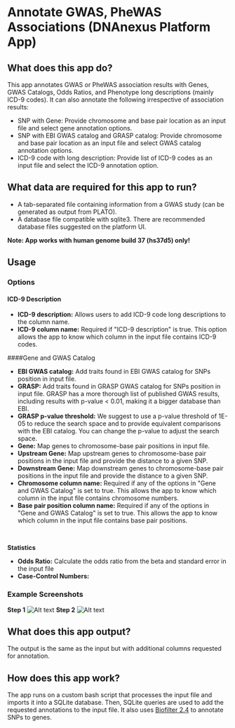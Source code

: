 <!-- dx-header -->
# Annotate GWAS, PheWAS Associations (DNAnexus Platform App)
<!-- /dx-header -->

## What does this app do?

This app annotates GWAS or PheWAS association results with Genes, GWAS Catalogs, Odds Ratios, and Phenotype long descriptions (mainly ICD-9 codes).
It can also annotate the following irrespective of association results:

- SNP with Gene: Provide chromosome and base pair location as an input file and select gene annotation options.
- SNP with EBI GWAS catalog and GRASP catalog: Provide chromosome and base pair location as an input file and select GWAS catalog annotation options.
- ICD-9 code with long description: Provide list of ICD-9 codes as an input file and select the ICD-9 annotation option.

## What data are required for this app to run?

- A tab-separated file containing information from a GWAS study (can be generated as output from PLATO). 
- A database file compatible with sqlite3. There are recommended database files suggested on the platform UI.

**Note: App works with human genome build 37 (hs37d5) only!**

## Usage
### Options
#### ICD-9 Description

- **ICD-9 description:** Allows users to add ICD-9 code long descriptions to the column name.
- **ICD-9 column name:** Required if "ICD-9 description" is true. This option allows the app to know which column in the input file contains ICD-9 codes.

####Gene and GWAS Catalog

- **EBI GWAS catalog:** Add traits found in EBI GWAS catalog for SNPs position in input file.
- **GRASP:** Add traits found in GRASP GWAS catalog for SNPs position in input file. GRASP has a more thorough list of published GWAS results, including results with p-value < 0.01, making it a bigger database than EBI.
- **GRASP p-value threshold:** We suggest to use a p-value threshold of 1E-05 to reduce the search space and to provide equivalent comparisons with the EBI catalog. You can change the p-value to adjust the search space.
- **Gene:** Map genes to chromosome-base pair positions in input file.
- **Upstream Gene:** Map upstream genes to chromosome-base pair positions in the input file and provide the distance to a given SNP.
- **Downstream Gene:** Map downstream genes to chromosome-base pair positions in the input file and provide the distance to a given SNP.
- **Chromosome column name:** Required if any of the options in "Gene and GWAS Catalog" is set to true. This allows the app to know which column in the input file contains chromosome numbers.
- **Base pair position column name:** Required if any of the options in "Gene and GWAS Catalog" is set to true. This allows the app to know which column in the input file contains base pair positions.

</br>

**Statistics**

- **Odds Ratio:** Calculate the odds ratio from the beta and standard error in the input file
- **Case-Control Numbers:**

### Example Screenshots
**Step 1**
![Alt text](../../blob/master/association_result_annotation/step1.png)
**Step 2**
![Alt text](../../blob/master/association_result_annotation/step2.png)



## What does this app output?

The output is the same as the input but with additional columns requested for annotation.

## How does this app work?

The app runs on a custom bash script that processes the input file and imports it into a SQLite database. Then, SQLite queries are used to add the requested annotations to the input file. It also uses [Biofilter 2.4](http://ritchielab.psu.edu/files/RL_software/biofilter-manual-2.4.pdf) to annotate SNPs to genes.
